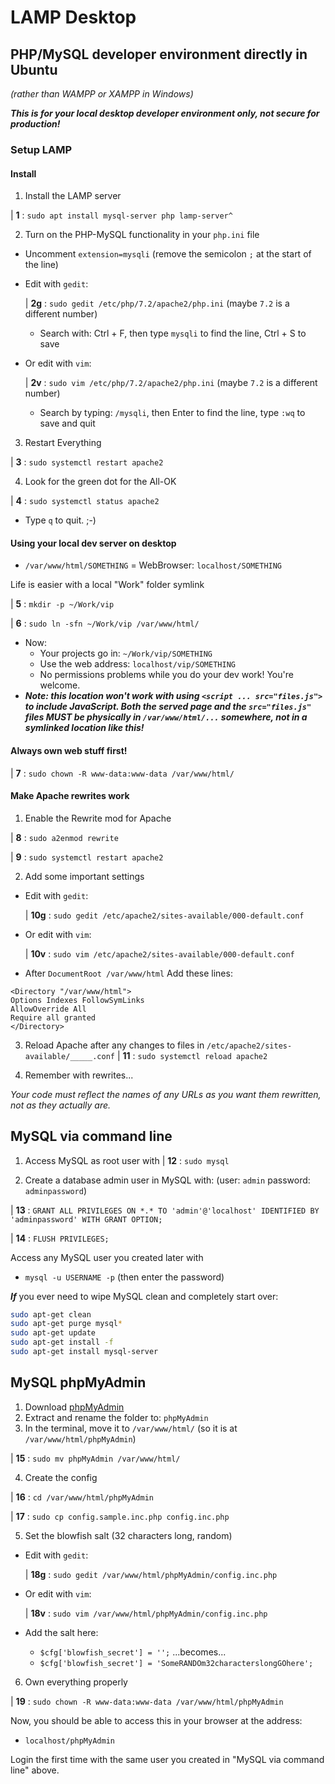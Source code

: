 # LAMP Desktop
## PHP/MySQL developer environment directly in Ubuntu
*(rather than WAMPP or XAMPP in Windows)*

***This is for your local desktop developer environment only, not secure for production!***

### Setup LAMP

#### Install

1. Install the LAMP server

| **1** : `sudo apt install mysql-server php lamp-server^`

2. Turn on the PHP-MySQL functionality in your `php.ini` file
  - Uncomment `extension=mysqli` (remove the semicolon `;` at the start of the line)
  - Edit with `gedit`:

    | **2g** : `sudo gedit /etc/php/7.2/apache2/php.ini` (maybe `7.2` is a different number)

    - Search with: Ctrl + F, then type `mysqli` to find the line, Ctrl + S to save

  - Or edit with `vim`:

    | **2v** : `sudo vim /etc/php/7.2/apache2/php.ini` (maybe `7.2` is a different number)

    - Search by typing: `/mysqli`, then Enter to find the line, type `:wq` to save and quit

3. Restart Everything

| **3** : `sudo systemctl restart apache2`

4. Look for the green dot for the All-OK

| **4** : `sudo systemctl status apache2`

  - Type `q` to quit. ;-)

#### Using your local dev server on desktop

- `/var/www/html/SOMETHING` = WebBrowser: `localhost/SOMETHING`

Life is easier with a local "Work" folder symlink

| **5** : `mkdir -p ~/Work/vip`

| **6** : `sudo ln -sfn ~/Work/vip /var/www/html/`

- Now:
  - Your projects go in: `~/Work/vip/SOMETHING`
  - Use the web address: `localhost/vip/SOMETHING`
  - No permissions problems while you do your dev work! You're welcome.
- ***Note: this location won't work with using `<script ... src="files.js">` to include JavaScript. Both the served page and the `src="files.js"` files MUST be physically in `/var/www/html/...` somewhere, not in a symlinked location like this!***

#### Always own web stuff first!
| **7** : `sudo chown -R www-data:www-data /var/www/html/`

#### Make Apache rewrites work
1. Enable the Rewrite mod for Apache

| **8** : `sudo a2enmod rewrite`

| **9** : `sudo systemctl restart apache2`

2. Add some important settings
- Edit with `gedit`:

  | **10g** : `sudo gedit /etc/apache2/sites-available/000-default.conf`

- Or edit with `vim`:

  | **10v** : `sudo vim /etc/apache2/sites-available/000-default.conf`

- After `DocumentRoot /var/www/html` Add these lines:
```
<Directory "/var/www/html">
Options Indexes FollowSymLinks
AllowOverride All
Require all granted
</Directory>
```

3. Reload Apache after any changes to files in `/etc/apache2/sites-available/_____.conf`
| **11** : `sudo systemctl reload apache2`

4. Remember with rewrites...

*Your code must reflect the names of any URLs as you want them rewritten, not as they actually are.*

## MySQL via command line

1. Access MySQL as root user with
  | **12** : `sudo mysql`

2. Create a database admin user in MySQL with: (user: `admin` password: `adminpassword`)

  | **13** :  `GRANT ALL PRIVILEGES ON *.* TO 'admin'@'localhost' IDENTIFIED BY 'adminpassword' WITH GRANT OPTION;`

  | **14** : `FLUSH PRIVILEGES;`

Access any MySQL user you created later with
- `mysql -u USERNAME -p` (then enter the password)

***If*** you ever need to wipe MySQL clean and completely start over:

```sh
sudo apt-get clean
sudo apt-get purge mysql*
sudo apt-get update
sudo apt-get install -f
sudo apt-get install mysql-server
```

## MySQL phpMyAdmin

1. Download [phpMyAdmin](https://www.phpmyadmin.net/downloads/)
2. Extract and rename the folder to: `phpMyAdmin`
3. In the terminal, move it to `/var/www/html/` (so it is at `/var/www/html/phpMyAdmin`)

  | **15** : `sudo mv phpMyAdmin /var/www/html/`

4. Create the config

  | **16** : `cd /var/www/html/phpMyAdmin`

  | **17** : `sudo cp config.sample.inc.php config.inc.php`

5. Set the blowfish salt (32 characters long, random)
  - Edit with `gedit`:

    | **18g** : `sudo gedit /var/www/html/phpMyAdmin/config.inc.php`

  - Or edit with `vim`:

    | **18v** : `sudo vim /var/www/html/phpMyAdmin/config.inc.php`

  - Add the salt here:
    - `$cfg['blowfish_secret'] = '';` ...becomes...
    - `$cfg['blowfish_secret'] = 'SomeRANDOm32characterslongGOhere';`

6. Own everything properly

  | **19** : `sudo chown -R www-data:www-data /var/www/html/phpMyAdmin`

Now, you should be able to access this in your browser at the address:
- `localhost/phpMyAdmin`

Login the first time with the same user you created in "MySQL via command line" above.
